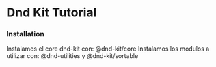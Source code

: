 # Dnd Kit Tutorial

### Installation

Instalamos el core dnd-kit con: @dnd-kit/core
Instalamos los modulos a utilizar con: @dnd-utilities y @dnd-kit/sortable

